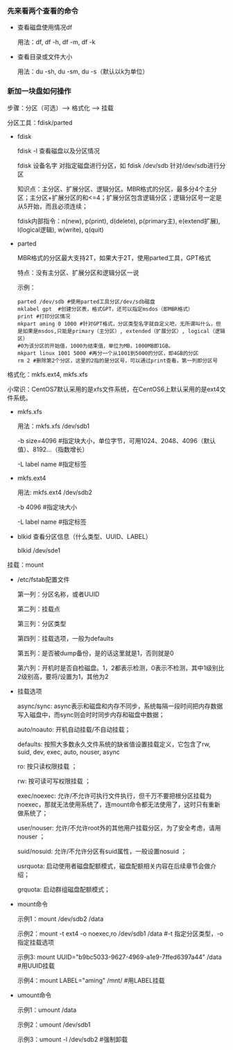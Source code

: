### 先来看两个查看的命令

* 查看磁盘使用情况df

	用法：df,  df -h,  df -m, df -k

* 查看目录或文件大小

	用法：du -sh, du -sm, du -s（默认以k为单位）

### 新加一块盘如何操作

步骤：分区（可选）--> 格式化 --> 挂载

分区工具：fdisk/parted

* fdisk 

	fdisk -l 查看磁盘以及分区情况

	fdisk 设备名字  对指定磁盘进行分区，如 fdisk /dev/sdb  针对/dev/sdb进行分区

	知识点：主分区、扩展分区、逻辑分区。MBR格式的分区，最多分4个主分区；主分区+扩展分区的和<=4；扩展分区包含逻辑分区；逻辑分区号一定是从5开始，而且必须连续；

	fdisk内部指令：n(new), p(print), d(delete), p(primary主), e(extend扩展), l(logical逻辑), w(write), q(quit)

* parted

	MBR格式的分区最大支持2T，如果大于2T，使用parted工具，GPT格式

	特点：没有主分区、扩展分区和逻辑分区一说

	示例：
	```
	parted /dev/sdb #使用parted工具分区/dev/sdb磁盘
	mklabel gpt  #创建分区表，格式GPT，还可以指定msdos（即MBR格式）
	print #打印分区情况
	mkpart aming 0 1000 #针对GPT格式，分区类型名字就自定义吧，无所谓叫什么，但是如果是msdos,只能是primary（主分区）, extended（扩展分区）, logical（逻辑区）
	#0为该分区的开始值，1000为结束值，单位为MB，1000MB即1GB。
	mkpart linux 1001 5000 #再分一个从1001到5000的分区，即4GB的分区
	rm 2 #删除第2个分区，这里的2指的是分区号，可以通过print查看，第一列即分区号
	```

格式化：mkfs.ext4, mkfs.xfs

小常识：CentOS7默认采用的是xfs文件系统，在CentOS6上默认采用的是ext4文件系统。

* mkfs.xfs

	用法：mkfs.xfs /dev/sdb1

	-b size=4096 #指定块大小，单位字节，可用1024、2048、4096（默认值）、8192...（指数增长）

	-L label name #指定标签

* mkfs.ext4

	用法: mkfs.ext4 /dev/sdb2

	-b 4096 #指定块大小

	-L label name #指定标签

* blkid 查看分区信息（什么类型、UUID、LABEL）

	blkid /dev/sde1

挂载：mount

* /etc/fstab配置文件

	第一列：分区名称，或者UUID

	第二列：挂载点

	第三列：分区类型

	第四列：挂载选项，一般为defaults

	第五列：是否被dump备份，是的话这里就是1，否则就是0

	第六列：开机时是否自检磁盘。1，2都表示检测，0表示不检测，其中1级别比2级别高，要将/设置为1，其他为2

* 挂载选项

	async/sync: async表示和磁盘和内存不同步，系统每隔一段时间把内存数据写入磁盘中，而sync则会时时同步内存和磁盘中数据；

	auto/noauto: 开机自动挂载/不自动挂载；

	defaults: 按照大多数永久文件系统的缺省值设置挂载定义，它包含了rw, suid, dev, exec, auto, nouser, async

	ro: 按只读权限挂载 ；

	rw: 按可读可写权限挂载 ；

	exec/noexec: 允许/不允许可执行文件执行，但千万不要把根分区挂载为noexec，那就无法使用系统了，连mount命令都无法使用了，这时只有重新做系统了；

	user/nouser: 允许/不允许root外的其他用户挂载分区，为了安全考虑，请用nouser ；

	suid/nosuid: 允许/不允许分区有suid属性，一般设置nosuid ；

	usrquota: 启动使用者磁盘配额模式，磁盘配额相关内容在后续章节会做介绍；

	grquota: 启动群组磁盘配额模式；

* mount命令

	示例1：mount /dev/sdb2 /data
	
	示例2：mount -t ext4 -o noexec,ro /dev/sdb1 /data #-t 指定分区类型，-o指定挂载选项

	示例3: mount UUID="b9bc5033-9627-4969-a1e9-7ffed6397a44" /data #用UUID挂载

	示例4：mount LABEL="aming"  /mnt/ #用LABEL挂载

* umount命令

	示例1：umount /data

	示例2：umount /dev/sdb1

	示例3：umount -l /dev/sdb2  #强制卸载
